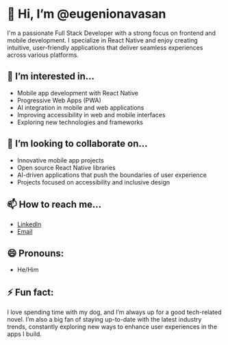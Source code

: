 # 👋 Hi, I’m @eugenionavasan

I'm a passionate Full Stack Developer with a strong focus on frontend and mobile development. I specialize in React Native and enjoy creating intuitive, user-friendly applications that deliver seamless experiences across various platforms.

## 👀 I’m interested in...
- Mobile app development with React Native
- Progressive Web Apps (PWA)
- AI integration in mobile and web applications
- Improving accessibility in web and mobile interfaces
- Exploring new technologies and frameworks

## 💞️ I’m looking to collaborate on...
- Innovative mobile app projects
- Open source React Native libraries
- AI-driven applications that push the boundaries of user experience
- Projects focused on accessibility and inclusive design

## 📫 How to reach me...
- [LinkedIn](https://www.linkedin.com/in/eugenio-navajo-741610306/)  
- [Email](mailto:eugenio.navasan@gmail.com)

## 😄 Pronouns:
- He/Him

## ⚡ Fun fact:
I love spending time with my dog, and I’m always up for a good tech-related novel. I’m also a big fan of staying up-to-date with the latest industry trends, constantly exploring new ways to enhance user experiences in the apps I build.
